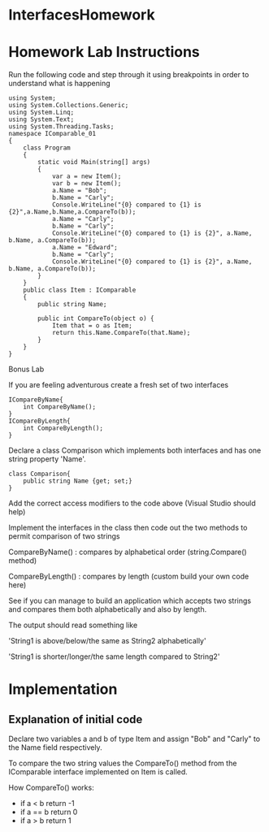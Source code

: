# InterfacesHomework
    
# Homework Lab Instructions

Run the following code and step through it using breakpoints in order to understand what is happening

~~~~
using System;
using System.Collections.Generic;
using System.Linq;
using System.Text;
using System.Threading.Tasks;
namespace IComparable_01
{
	class Program
	{
	    static void Main(string[] args)
	    {
	        var a = new Item();
	        var b = new Item();
	        a.Name = "Bob";
	        b.Name = "Carly";
	        Console.WriteLine("{0} compared to {1} is {2}",a.Name,b.Name,a.CompareTo(b));
	        a.Name = "Carly";
	        b.Name = "Carly";
	        Console.WriteLine("{0} compared to {1} is {2}", a.Name, b.Name, a.CompareTo(b));
	        a.Name = "Edward";
	        b.Name = "Carly";
	        Console.WriteLine("{0} compared to {1} is {2}", a.Name, b.Name, a.CompareTo(b));
	    }
	}
	public class Item : IComparable
	{
	    public string Name;
	    
	    public int CompareTo(object o) {
	        Item that = o as Item;
	        return this.Name.CompareTo(that.Name);
	    }
	}
}
~~~~

Bonus Lab

If you are feeling adventurous create a fresh set of two interfaces

~~~~
ICompareByName{
	int CompareByName();
}
ICompareByLength{
	int CompareByLength();
}
~~~~

Declare a class Comparison which implements both interfaces and has one string property 'Name'.

~~~~
class Comparison{
	public string Name {get; set;}
}
~~~~

Add the correct access modifiers to the code above (Visual Studio should help)

Implement the interfaces in the class then code out the two methods to permit comparison of two strings


	
	
CompareByName() : compares by alphabetical order (string.Compare() method)
	
	
	
CompareByLength() : compares by length (custom build your own code here)
	


See if you can manage to build an application which accepts two strings and compares them both alphabetically and also by length.

The output should read something like

'String1 is above/below/the same as String2 alphabetically'

'String1 is shorter/longer/the same length compared to String2'

# Implementation
## Explanation of initial code 
Declare two variables a and b of type Item and assign "Bob" and "Carly" to the Name field respectively.

To compare the two string values the CompareTo() method from the IComparable interface implemented on Item is called.

How CompareTo() works:

* if a < b return -1
* if a == b return 0
* if a > b return 1

